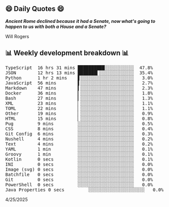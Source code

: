 ## 😄 Daily Quotes 😄

_**Ancient Rome declined because it had a Senate, now what's going to happen to us with both a House and a Senate?**_

Will Rogers



## 📊 Weekly development breakdown 📊

<pre>TypeScript  16 hrs 31 mins ██████████░░░░░░░░░░░  47.8%
JSON        12 hrs 13 mins ███████▍░░░░░░░░░░░░░  35.4%
Python      1 hr 2 mins    ▋░░░░░░░░░░░░░░░░░░░░   3.0%
JavaScript  56 mins        ▌░░░░░░░░░░░░░░░░░░░░   2.7%
Markdown    47 mins        ▍░░░░░░░░░░░░░░░░░░░░   2.3%
Docker      36 mins        ▎░░░░░░░░░░░░░░░░░░░░   1.8%
Bash        27 mins        ▎░░░░░░░░░░░░░░░░░░░░   1.3%
XML         23 mins        ▏░░░░░░░░░░░░░░░░░░░░   1.1%
TOML        22 mins        ▏░░░░░░░░░░░░░░░░░░░░   1.1%
Other       19 mins        ▏░░░░░░░░░░░░░░░░░░░░   0.9%
HTML        15 mins        ▏░░░░░░░░░░░░░░░░░░░░   0.8%
Pug         9 mins         ░░░░░░░░░░░░░░░░░░░░░   0.5%
CSS         8 mins         ░░░░░░░░░░░░░░░░░░░░░   0.4%
Git Config  6 mins         ░░░░░░░░░░░░░░░░░░░░░   0.3%
Nushell     4 mins         ░░░░░░░░░░░░░░░░░░░░░   0.2%
Text        4 mins         ░░░░░░░░░░░░░░░░░░░░░   0.2%
YAML        1 min          ░░░░░░░░░░░░░░░░░░░░░   0.1%
Groovy      1 min          ░░░░░░░░░░░░░░░░░░░░░   0.1%
Kotlin      0 secs         ░░░░░░░░░░░░░░░░░░░░░   0.1%
INI         0 secs         ░░░░░░░░░░░░░░░░░░░░░   0.0%
Image (svg) 0 secs         ░░░░░░░░░░░░░░░░░░░░░   0.0%
Batchfile   0 secs         ░░░░░░░░░░░░░░░░░░░░░   0.0%
Git         0 secs         ░░░░░░░░░░░░░░░░░░░░░   0.0%
PowerShell  0 secs         ░░░░░░░░░░░░░░░░░░░░░   0.0%
Java Properties 0 secs         ░░░░░░░░░░░░░░░░░░░░░   0.0%</pre>

4/25/2025